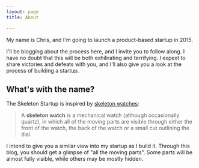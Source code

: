 ```yaml
---
layout: page
title: About

---
```


My name is Chris, and I'm going to launch a product-based startup in 2015.

I'll be blogging about the process here, and I invite you to follow along. I have no doubt that this will be both exhilirating and terrifying. I expext to share victories and defeats with you, and I'll also give you a look at the process of building a startup.

## What's with the name? ##

The Skeleton Startup is inspired by [skeleton watches][1]:

> A **skeleton watch** is a mechanical watch (although occasionally quartz), in which all of the moving parts are visible through either the front of the watch, the back of the watch or a small cut outlining the dial.

I intend to give you a similar view into my startup as I build it. Through this blog, you should get a glimpse of "all the moving parts". Some parts will be almost fully visible, while others may be mostly hidden.

[1]: http://en.wikipedia.org/wiki/Skeleton_watch
